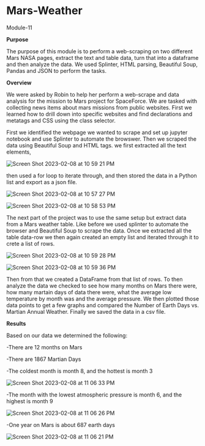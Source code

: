 # Mars-Weather
Module-11

**Purpose**

The purpose of this module is to perform a web-scraping on two different Mars NASA pages, extract the text and table data, turn that into a dataframe and then analyze the data. We used Splinter, HTML parsing, Beautiful Soup, Pandas and JSON to perform the tasks. 

**Overview**

We were asked by Robin to help her perform a web-scrape and data analysis for the mission to Mars project for SpaceForce. We are tasked with collecting news items about mars missions from public websites. First we learned how to drill down into specific websites and find declarations and metatags and CSS using the class selector. 

First we identified the webpage we wanted to scrape and set up jupyter notebook and use Splinter to automate the browswer. Then we scraped the data using Beautiful Soup and HTML tags. we first extracted all the text elements,

![Screen Shot 2023-02-08 at 10 59 21 PM](https://user-images.githubusercontent.com/118235205/217744358-c287c213-c2ec-47da-a5d5-f102c120c4d8.png)


then used a for loop to iterate through, and then stored the data in a Python list and export as a json file. 

![Screen Shot 2023-02-08 at 10 57 27 PM](https://user-images.githubusercontent.com/118235205/217744457-f779c07f-cea3-426c-b8e6-6479dfb896fa.png)

![Screen Shot 2023-02-08 at 10 58 53 PM](https://user-images.githubusercontent.com/118235205/217744407-a81deb86-4b11-4562-9325-b6f99fe3b0cf.png)


The next part of the project was to use the same setup but extract data from a Mars weather table. Like before we used splinter to automate the browser and Beautiful Soup to scrape the data. Once we extracted all the table data-row we then again created an empty list and iterated through it to crete a list of rows. 

![Screen Shot 2023-02-08 at 10 59 28 PM](https://user-images.githubusercontent.com/118235205/217744670-33c0bf71-b5be-44a0-a295-06e9039cbcd9.png)

![Screen Shot 2023-02-08 at 10 59 36 PM](https://user-images.githubusercontent.com/118235205/217744740-34eeeb98-d68f-484b-a455-45ccdfca5a32.png)


Then from that we created a DataFrame from that list of rows. To then analyze the data we checked to see how many months on Mars there were, how many martain days of data there were, what the average low temperature by month was and the average pressure. We then plotted those data points to get a few graphs and compared the Number of Earth Days vs. Martian Annual Weather. Finally we saved the data in a csv file. 




**Results**

Based on our data we determined the following:

-There are 12 months on Mars

-There are 1867 Martian Days

-The coldest month is month 8, and the hottest is month 3

![Screen Shot 2023-02-08 at 11 06 33 PM](https://user-images.githubusercontent.com/118235205/217743913-50422eea-727b-499e-a6a5-e027397fe4d1.png)


-The month with the lowest atmospheric pressure is month 6, and the highest is month 9

![Screen Shot 2023-02-08 at 11 06 26 PM](https://user-images.githubusercontent.com/118235205/217743874-42269c19-45ac-4cc2-ba28-3211bd2819a3.png)


-One year on Mars is about 687 earth days

![Screen Shot 2023-02-08 at 11 06 21 PM](https://user-images.githubusercontent.com/118235205/217743759-f6b6c788-4308-4212-a63a-eb19f68e85dd.png)
  
